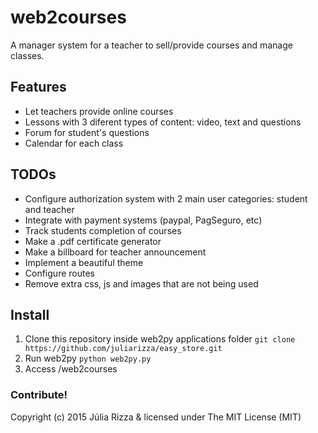 # web2courses
A manager system for a teacher to sell/provide courses and manage classes.

## Features
* Let teachers provide online courses
* Lessons with 3 diferent types of content: video, text and questions
* Forum for student's questions
* Calendar for each class

## TODOs
* Configure authorization system with 2 main user categories: student and teacher
* Integrate with payment systems (paypal, PagSeguro, etc)
* Track students completion of courses
* Make a .pdf certificate generator
* Make a billboard for teacher announcement
* Implement a beautiful theme
* Configure routes
* Remove extra css, js and images that are not being used

## Install
1. Clone this repository inside web2py applications folder ```git clone https://github.com/juliarizza/easy_store.git```
2. Run web2py ```python web2py.py```
3. Access /web2courses

### Contribute!
Copyright (c) 2015 Júlia Rizza & licensed under The MIT License (MIT)